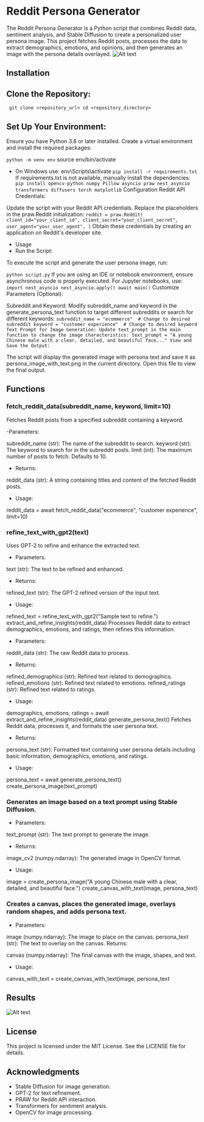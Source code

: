 # Reddit Persona Generator
The Reddit Persona Generator is a Python script that combines Reddit data, sentiment analysis, and Stable Diffusion to create a personalized user persona image. This project fetches Reddit posts, processes the data to extract demographics, emotions, and opinions, and then generates an image with the persona details overlayed.
![Alt text](user3.png)

## Installation
## Clone the Repository:

`
git clone <repository_url>
cd <repository_directory>`

## Set Up Your Environment:

Ensure you have Python 3.8 or later installed. Create a virtual environment and install the required packages:

`python -m venv env`
source env/bin/activate  
- On Windows use: env\Scripts\activate
`pip install -r requirements.txt`
If requirements.txt is not available, manually install the dependencies:
`
pip install opencv-python numpy Pillow asyncio praw nest_asyncio transformers diffusers torch matplotlib`
Configuration
Reddit API Credentials:

Update the script with your Reddit API credentials. Replace the placeholders in the praw.Reddit initialization:
`
reddit = praw.Reddit(
    client_id="your_client_id",
    client_secret="your_client_secret",
    user_agent="your_user_agent",
)
`
Obtain these credentials by creating an application on Reddit's developer site.

- Usage
- Run the Script:

To execute the script and generate the user persona image, run:

`python script.py`
If you are using an IDE or notebook environment, ensure asynchronous code is properly executed. For Jupyter notebooks, use:
`
import nest_asyncio
nest_asyncio.apply()
await main()
`
Customize Parameters (Optional):

Subreddit and Keyword: Modify subreddit_name and keyword in the generate_persona_text function to target different subreddits or search for different keywords:
`
subreddit_name = "ecommerce"  # Change to desired subreddit
keyword = "customer experience"  # Change to desired keyword
Text Prompt for Image Generation: Update text_prompt in the main function to change the image characteristics:
text_prompt = "A young Chinese male with a clear, detailed, and beautiful face..."
View and Save the Output:
`


The script will display the generated image with persona text and save it as persona_image_with_text.png in the current directory. Open this file to view the final output.

## Functions
### fetch_reddit_data(subreddit_name, keyword, limit=10)
Fetches Reddit posts from a specified subreddit containing a keyword.

-Parameters:

subreddit_name (str): The name of the subreddit to search.
keyword (str): The keyword to search for in the subreddit posts.
limit (int): The maximum number of posts to fetch. Defaults to 10.
- Returns:

reddit_data (str): A string containing titles and content of the fetched Reddit posts.
- Usage:

reddit_data = await fetch_reddit_data("ecommerce", "customer experience", limit=10)
### refine_text_with_gpt2(text)
Uses GPT-2 to refine and enhance the extracted text.

- Parameters:

text (str): The text to be refined and enhanced.
- Returns:

refined_text (str): The GPT-2 refined version of the input text.
- Usage:

refined_text = refine_text_with_gpt2("Sample text to refine.")
extract_and_refine_insights(reddit_data)
Processes Reddit data to extract demographics, emotions, and ratings, then refines this information.

- Parameters:

reddit_data (str): The raw Reddit data to process.
- Returns:

refined_demographics (str): Refined text related to demographics.
refined_emotions (str): Refined text related to emotions.
refined_ratings (str): Refined text related to ratings.
- Usage:

demographics, emotions, ratings = await extract_and_refine_insights(reddit_data)
generate_persona_text()
Fetches Reddit data, processes it, and formats the user persona text.

- Returns:

persona_text (str): Formatted text containing user persona details including basic information, demographics, emotions, and ratings.
- Usage:

persona_text = await generate_persona_text()
create_persona_image(text_prompt)
### Generates an image based on a text prompt using Stable Diffusion.

- Parameters:

text_prompt (str): The text prompt to generate the image.
- Returns:

image_cv2 (numpy.ndarray): The generated image in OpenCV format.
- Usage:

image = create_persona_image("A young Chinese male with a clear, detailed, and beautiful face.")
create_canvas_with_text(image, persona_text)
### Creates a canvas, places the generated image, overlays random shapes, and adds persona text.

- Parameters:

image (numpy.ndarray): The image to place on the canvas.
persona_text (str): The text to overlay on the canvas.
Returns:

canvas (numpy.ndarray): The final canvas with the image, shapes, and text.
- Usage:

canvas_with_text = create_canvas_with_text(image, persona_text

## Results
![Alt text](download.png)

## License
This project is licensed under the MIT License. See the LICENSE file for details.

## Acknowledgments
- Stable Diffusion for image generation.
- GPT-2 for text refinement.
- PRAW for Reddit API interaction.
- Transformers for sentiment analysis.
- OpenCV for image processing.

